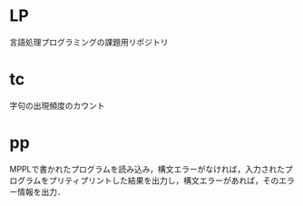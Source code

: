 # LP
言語処理プログラミングの課題用リポジトリ
# tc
字句の出現頻度のカウント
# pp
MPPLで書かれたプログラムを読み込み，構文エラーがなければ，入力されたプログラムをプリティプリントした結果を出力し，構文エラーがあれば，そのエラー情報を出力．

